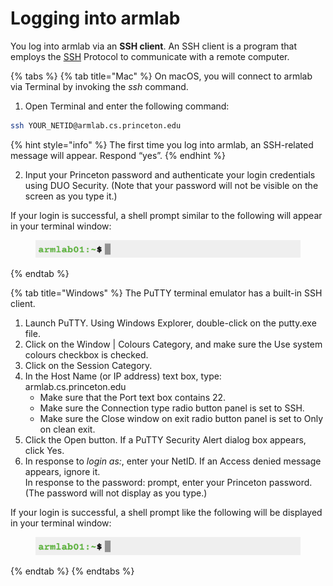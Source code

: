 # Logging into armlab

You log into armlab via an **SSH client**. An SSH client is a program that employs the [SSH](../../appendices/secure-shell-ssh-protocol/) Protocol to communicate with a remote computer.

{% tabs %}
{% tab title="Mac" %}
On macOS, you will connect to armlab via Terminal by invoking the _ssh_ command.

1. Open Terminal and enter the following command:

```bash
ssh YOUR_NETID@armlab.cs.princeton.edu
```

{% hint style="info" %}
The first time you log into armlab, an SSH-related message will appear. Respond “yes”.
{% endhint %}

2. Input your Princeton password and authenticate your login credentials using DUO Security. (Note that your password will not be visible on the screen as you type it.)

If your login is successful, a shell prompt similar to the following will appear in your terminal window:

<figure><img src="../../.gitbook/assets/Screenshot 2023-04-23 at 3.12.10 PM.png" alt=""><figcaption></figcaption></figure>
{% endtab %}

{% tab title="Windows" %}
The PuTTY terminal emulator has a built-in SSH client.

1. Launch PuTTY. Using Windows Explorer, double-click on the putty.exe file.
2. Click on the Window | Colours Category, and make sure the Use system colours checkbox is checked.
3. Click on the Session Category.
4. In the Host Name (or IP address) text box, type:\
   armlab.cs.princeton.edu
   * Make sure that the Port text box contains 22.
   * Make sure the Connection type radio button panel is set to SSH.
   * Make sure the Close window on exit radio button panel is set to Only on clean exit.
5. Click the Open button. If a PuTTY Security Alert dialog box appears, click Yes.
6. In response to _login as:_, enter your NetID. If an Access denied message appears, ignore it.\
   In response to the password: prompt, enter your Princeton password. (The password will not display as you type.)

If your login is successful, a shell prompt like the following will be displayed in your terminal window:

<figure><img src="../../.gitbook/assets/Screenshot 2023-04-23 at 3.12.10 PM.png" alt=""><figcaption></figcaption></figure>
{% endtab %}
{% endtabs %}
